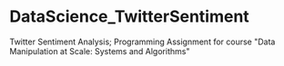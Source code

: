 # DataScience_TwitterSentiment
Twitter Sentiment Analysis; Programming Assignment for course "Data Manipulation at Scale: Systems and Algorithms"
